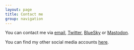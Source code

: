 ```yaml
---
layout: page
title: Contact me
group: navigation
---
```


You can contact me via [<i class="fa fa-envelope"></i> email](mailto:websitecontact@adrianbanks.co.uk), [<i class="fa fa-brands fa-twitter"></i> Twitter](https://twitter.com/adrianbanks), [BlueSky](https://bsky.app/profile/adrianbanks.bsky.social) or [<i class="fa fa-brands fa-mastodon"></i> Mastodon](https://mastodon.social/@adrianbanks).

You can find my other social media accounts [here](https://linktr.ee/adrianbanks).
